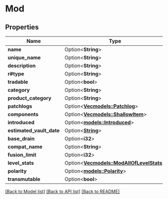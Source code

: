 # Mod

## Properties

Name | Type | Description | Notes
------------ | ------------- | ------------- | -------------
**name** | Option<**String**> |  | [optional]
**unique_name** | Option<**String**> |  | [optional]
**description** | Option<**String**> |  | [optional]
**r#type** | Option<**String**> |  | [optional]
**tradable** | Option<**bool**> |  | [optional]
**category** | Option<**String**> |  | [optional]
**product_category** | Option<**String**> |  | [optional]
**patchlogs** | Option<[**Vec<models::Patchlog>**](patchlog.md)> |  | [optional]
**components** | Option<[**Vec<models::ShallowItem>**](shallowItem.md)> |  | [optional]
**introduced** | Option<[**models::Introduced**](introduced.md)> |  | [optional]
**estimated_vault_date** | Option<[**String**](string.md)> |  | [optional]
**base_drain** | Option<**i32**> |  | [optional]
**compat_name** | Option<**String**> |  | [optional]
**fusion_limit** | Option<**i32**> |  | [optional]
**level_stats** | Option<[**Vec<models::ModAllOfLevelStats>**](mod_allOf_levelStats.md)> |  | [optional]
**polarity** | Option<[**models::Polarity**](polarity.md)> |  | [optional]
**transmutable** | Option<**bool**> |  | [optional]

[[Back to Model list]](../README.md#documentation-for-models) [[Back to API list]](../README.md#documentation-for-api-endpoints) [[Back to README]](../README.md)


